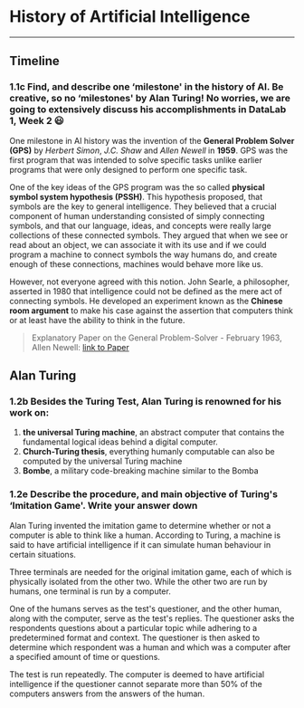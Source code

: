 # History of Artificial Intelligence
---
## Timeline

### 1.1c Find, and describe one ‘milestone' in the history of AI. Be creative, so no ‘milestones' by Alan Turing! No worries, we are going to extensively discuss his accomplishments in DataLab 1, Week 2 :smiley:
One milestone in AI history was the invention of the **General Problem Solver (GPS)** by *Herbert Simon*, *J.C. Shaw* and *Allen Newell* in **1959**. GPS was the first program that was intended to solve specific tasks unlike earlier programs that were only designed to perform one specific task.

One of the key ideas of the GPS program was the so called **physical symbol system hypothesis (PSSH)**. This hypothesis proposed, that symbols are the key to general intelligence. They believed that a crucial component of human understanding consisted of simply connecting symbols, and that our language, ideas, and concepts were really large collections of these connected symbols. They argued that when we see or read about an object, we can associate it with its use and if we could program a machine to connect symbols the way humans do, and create enough of these connections, machines would behave more like us.

However, not everyone agreed with this notion. John Searle, a philosopher, asserted in 1980 that intelligence could not be defined as the mere act of connecting symbols. He developed an experiment known as the **Chinese room argument** to make his case against the assertion that computers think or at least have the ability to think in the future.

> Explanatory Paper on the General Problem-Solver - February 1963, Allen Newell: [link to Paper](https://stacks.stanford.edu/file/druid:zk239tp3547/zk239tp3547.pdf)

## Alan Turing
### 1.2b Besides the Turing Test, Alan Turing is renowned for his work on:
1. **the universal Turing machine**, an abstract computer that contains the fundamental logical ideas behind a digital computer.
2. **Church-Turing thesis**, everything humanly computable can also be computed by the universal Turing machine
3. **Bombe**, a military code-breaking machine similar to the Bomba 

### 1.2e Describe the procedure, and main objective of Turing's ‘Imitation Game'. Write your answer down
Alan Turing invented the imitation game to determine whether or not a computer is able to think like a human. According to Turing, a machine is said to have artificial intelligence if it can simulate human behaviour in certain situations. 

Three terminals are needed for the original imitation game, each of which is physically isolated from the other two. While the other two are run by humans, one terminal is run by a computer.

One of the humans serves as the test's questioner, and the other human, along with the computer, serve as the test's replies. The questioner asks the respondents questions about a particular topic while adhering to a predetermined format and context. The questioner is then asked to determine which respondent was a human and which was a computer after a specified amount of time or questions.

The test is run repeatedly. The computer is deemed to have artificial intelligence if the questioner cannot separate more than 50% of the computers answers from the answers of the human.
